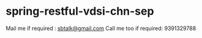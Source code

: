 # spring-restful-vdsi-chn-sep
Mail me if required : sbtalk@gmail.com
Call me too if required: 9391329788
